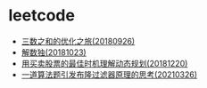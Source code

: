 # leetcode
* [三数之和的优化之旅(20180926)](./20180926three-sum/README.md)
* [解数独(20181023)](./20181023sudoku-solver/README.md)
* [用买卖股票的最佳时机理解动态规划(20181220)](./20181220best-time-to-buy-and-sell-stock/README.md)
* [一道算法题引发布隆过滤器原理的思考(20210326)](../20180926leetcode/20210326bloom-filter/README.md)